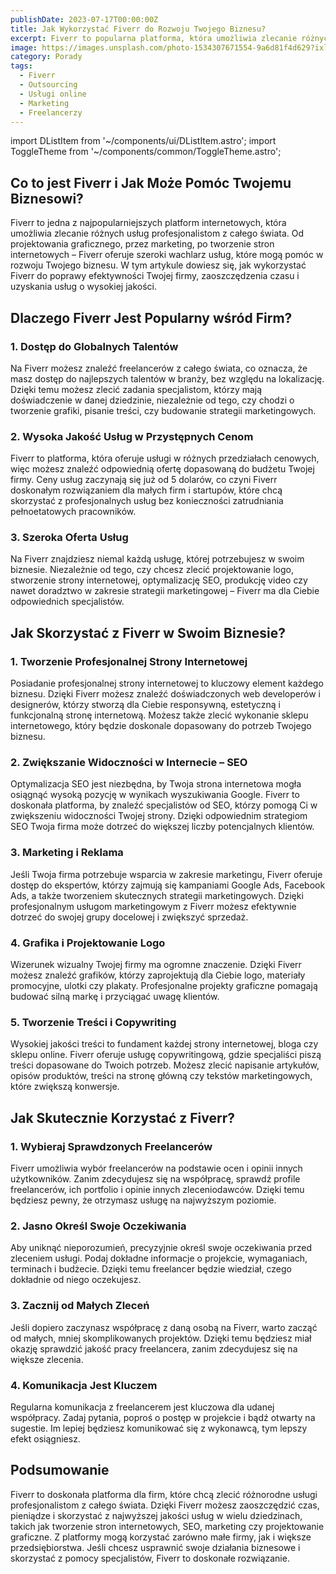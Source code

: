```yaml
---
publishDate: 2023-07-17T00:00:00Z
title: Jak Wykorzystać Fiverr do Rozwoju Twojego Biznesu?
excerpt: Fiverr to popularna platforma, która umożliwia zlecanie różnych usług profesjonalistom z całego świata. Dowiedz się, jak skutecznie wykorzystać Fiverr, by zwiększyć efektywność Twojego biznesu, zaoszczędzić czas i uzyskać wysokiej jakości usługi.
image: https://images.unsplash.com/photo-1534307671554-9a6d81f4d629?ixlib=rb-4.0.3&ixid=M3wxMjA3fDB8MHxwaG90by1wYWdlfHx8fGVufDB8fHx8fA%3D%3D&auto=format&fit=crop&w=1651&q=80
category: Porady
tags:
  - Fiverr
  - Outsourcing
  - Usługi online
  - Marketing
  - Freelancerzy
---
```


import DListItem from '~/components/ui/DListItem.astro';
import ToggleTheme from '~/components/common/ToggleTheme.astro';

## Co to jest Fiverr i Jak Może Pomóc Twojemu Biznesowi?

Fiverr to jedna z najpopularniejszych platform internetowych, która umożliwia zlecanie różnych usług profesjonalistom z całego świata. Od projektowania graficznego, przez marketing, po tworzenie stron internetowych – Fiverr oferuje szeroki wachlarz usług, które mogą pomóc w rozwoju Twojego biznesu. W tym artykule dowiesz się, jak wykorzystać Fiverr do poprawy efektywności Twojej firmy, zaoszczędzenia czasu i uzyskania usług o wysokiej jakości.

## Dlaczego Fiverr Jest Popularny wśród Firm?

### 1. **Dostęp do Globalnych Talentów**

Na Fiverr możesz znaleźć freelancerów z całego świata, co oznacza, że masz dostęp do najlepszych talentów w branży, bez względu na lokalizację. Dzięki temu możesz zlecić zadania specjalistom, którzy mają doświadczenie w danej dziedzinie, niezależnie od tego, czy chodzi o tworzenie grafiki, pisanie treści, czy budowanie strategii marketingowych.

### 2. **Wysoka Jakość Usług w Przystępnych Cenom**

Fiverr to platforma, która oferuje usługi w różnych przedziałach cenowych, więc możesz znaleźć odpowiednią ofertę dopasowaną do budżetu Twojej firmy. Ceny usług zaczynają się już od 5 dolarów, co czyni Fiverr doskonałym rozwiązaniem dla małych firm i startupów, które chcą skorzystać z profesjonalnych usług bez konieczności zatrudniania pełnoetatowych pracowników.

### 3. **Szeroka Oferta Usług**

Na Fiverr znajdziesz niemal każdą usługę, której potrzebujesz w swoim biznesie. Niezależnie od tego, czy chcesz zlecić projektowanie logo, stworzenie strony internetowej, optymalizację SEO, produkcję video czy nawet doradztwo w zakresie strategii marketingowej – Fiverr ma dla Ciebie odpowiednich specjalistów.

## Jak Skorzystać z Fiverr w Swoim Biznesie?

### 1. **Tworzenie Profesjonalnej Strony Internetowej**

Posiadanie profesjonalnej strony internetowej to kluczowy element każdego biznesu. Dzięki Fiverr możesz znaleźć doświadczonych web developerów i designerów, którzy stworzą dla Ciebie responsywną, estetyczną i funkcjonalną stronę internetową. Możesz także zlecić wykonanie sklepu internetowego, który będzie doskonale dopasowany do potrzeb Twojego biznesu.

### 2. **Zwiększanie Widoczności w Internecie – SEO**

Optymalizacja SEO jest niezbędna, by Twoja strona internetowa mogła osiągnąć wysoką pozycję w wynikach wyszukiwania Google. Fiverr to doskonała platforma, by znaleźć specjalistów od SEO, którzy pomogą Ci w zwiększeniu widoczności Twojej strony. Dzięki odpowiednim strategiom SEO Twoja firma może dotrzeć do większej liczby potencjalnych klientów.

### 3. **Marketing i Reklama**

Jeśli Twoja firma potrzebuje wsparcia w zakresie marketingu, Fiverr oferuje dostęp do ekspertów, którzy zajmują się kampaniami Google Ads, Facebook Ads, a także tworzeniem skutecznych strategii marketingowych. Dzięki profesjonalnym usługom marketingowym z Fiverr możesz efektywnie dotrzeć do swojej grupy docelowej i zwiększyć sprzedaż.

### 4. **Grafika i Projektowanie Logo**

Wizerunek wizualny Twojej firmy ma ogromne znaczenie. Dzięki Fiverr możesz znaleźć grafików, którzy zaprojektują dla Ciebie logo, materiały promocyjne, ulotki czy plakaty. Profesjonalne projekty graficzne pomagają budować silną markę i przyciągać uwagę klientów.

### 5. **Tworzenie Treści i Copywriting**

Wysokiej jakości treści to fundament każdej strony internetowej, bloga czy sklepu online. Fiverr oferuje usługę copywritingową, gdzie specjaliści piszą treści dopasowane do Twoich potrzeb. Możesz zlecić napisanie artykułów, opisów produktów, treści na stronę główną czy tekstów marketingowych, które zwiększą konwersje.

## Jak Skutecznie Korzystać z Fiverr?

### 1. **Wybieraj Sprawdzonych Freelancerów**

Fiverr umożliwia wybór freelancerów na podstawie ocen i opinii innych użytkowników. Zanim zdecydujesz się na współpracę, sprawdź profile freelancerów, ich portfolio i opinie innych zleceniodawców. Dzięki temu będziesz pewny, że otrzymasz usługę na najwyższym poziomie.

### 2. **Jasno Określ Swoje Oczekiwania**

Aby uniknąć nieporozumień, precyzyjnie określ swoje oczekiwania przed zleceniem usługi. Podaj dokładne informacje o projekcie, wymaganiach, terminach i budżecie. Dzięki temu freelancer będzie wiedział, czego dokładnie od niego oczekujesz.

### 3. **Zacznij od Małych Zleceń**

Jeśli dopiero zaczynasz współpracę z daną osobą na Fiverr, warto zacząć od małych, mniej skomplikowanych projektów. Dzięki temu będziesz miał okazję sprawdzić jakość pracy freelancera, zanim zdecydujesz się na większe zlecenia.

### 4. **Komunikacja Jest Kluczem**

Regularna komunikacja z freelancerem jest kluczowa dla udanej współpracy. Zadaj pytania, poproś o postęp w projekcie i bądź otwarty na sugestie. Im lepiej będziesz komunikować się z wykonawcą, tym lepszy efekt osiągniesz.

## Podsumowanie

Fiverr to doskonała platforma dla firm, które chcą zlecić różnorodne usługi profesjonalistom z całego świata. Dzięki Fiverr możesz zaoszczędzić czas, pieniądze i skorzystać z najwyższej jakości usług w wielu dziedzinach, takich jak tworzenie stron internetowych, SEO, marketing czy projektowanie graficzne. Z platformy mogą korzystać zarówno małe firmy, jak i większe przedsiębiorstwa. Jeśli chcesz usprawnić swoje działania biznesowe i skorzystać z pomocy specjalistów, Fiverr to doskonałe rozwiązanie.
